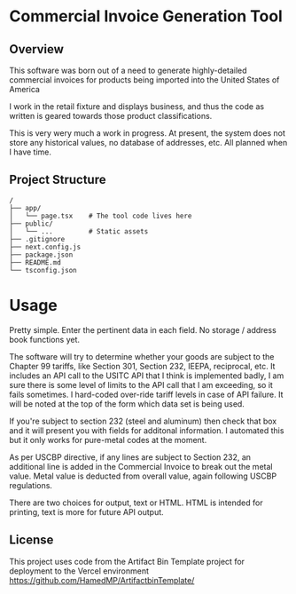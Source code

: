 # Commercial Invoice Generation Tool

## Overview

This software was born out of a need to generate highly-detailed commercial invoices for products being imported into the United States of America

I work in the retail fixture and displays business, and thus the code as written is geared towards those product classifications. 

This is very wery much a work in progress. At present, the system does not store any historical values, no database of addresses, etc. All planned when I have time. 

## Project Structure

```
/
├── app/
│   └── page.tsx    # The tool code lives here
├── public/
│   └── ...         # Static assets
├── .gitignore
├── next.config.js
├── package.json
├── README.md
└── tsconfig.json
```

# Usage

Pretty simple. Enter the pertinent data in each field. No storage / address book functions yet. 

The software will try to determine whether your goods are subject to the Chapter 99 tariffs, like Section 301, Section 232, IEEPA, reciprocal, etc. 
It includes an API call to the USITC API that I think is implemented badly, I am sure there is some level of limits to the API call that I am exceeding, so it fails sometimes. I hard-coded over-ride tariff levels in case of API failure. It will be noted at the top of the form which data set is being used. 

If you're subject to section 232 (steel and aluminum) then check that box and it will present you with fields for additonal information. I automated this but it only works for pure-metal codes at the moment. 

As per USCBP directive, if any lines are subject to Section 232, an additional line is added in the Commercial Invoice to break out the metal value. Metal value is deducted from overall value, again following USCBP regulations. 

There are two choices for output, text or HTML. HTML is intended for printing, text is more for future API output. 

## License

This project uses code from the Artifact Bin Template project for deployment to the Vercel environment https://github.com/HamedMP/ArtifactbinTemplate/
